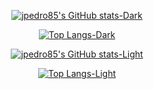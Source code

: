 <div align="center" width="100%">
  
[![jpedro85's GitHub stats-Dark](https://github-readme-stats.vercel.app/api?username=PedroFerreira11&show_icons=true&theme=radical#gh-dark-mode-only)](https://github.com/anuraghazra/github-readme-stats#gh-dark-mode-only)

[![Top Langs-Dark](https://github-readme-stats.vercel.app/api/top-langs/?username=jpedro85&layout=compact&theme=radical#gh-dark-mode-only)](https://github.com/anuraghazra/github-readme-stats#gh-dark-mode-only)

[![jpedro85's GitHub stats-Light](https://github-readme-stats.vercel.app/api?username=jpedro85&show_icons=true&theme=default#gh-light-mode-only)](https://github.com/anuraghazra/github-readme-stats#gh-light-mode-only)

[![Top Langs-Light](https://github-readme-stats.vercel.app/api/top-langs/?username=jpedro85&layout=compact&theme=default#gh-light-mode-only)](https://github.com/anuraghazra/github-readme-stats#gh-light-mode-only)
  
</div>
